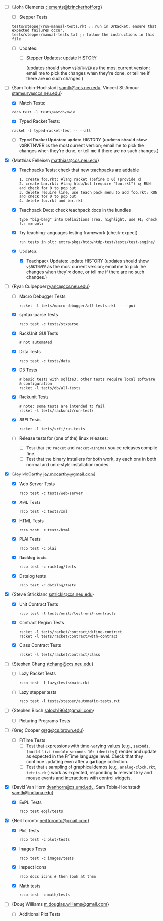 * [ ] {John Clements <clements@brinckerhoff.org>}
  - [ ] Stepper Tests
  ```
  tests/stepper/run-manual-tests.rkt ;; run in DrRacket, ensure that expected failures occur.
  tests/stepper/manual-tests.txt ;; follow the instructions in this file
  ```

  - [ ] Updates:
    + [ ] Stepper Updates: update HISTORY

      (updates should show `v$RKTNVER` as the most current version; email
      me to pick the changes when they're done, or tell me if there
      are no such changes.)

* [ ] {Sam Tobin-Hochstadt <samth@ccs.neu.edu>, Vincent St-Amour <stamourv@ccs.neu.edu>}
  - [x] Match Tests:
  ```
  raco test -l tests/match/main
  ```
  
  - [x] Typed Racket Tests:
  ```
  racket -l typed-racket-test -- --all
  ```
  
  - [ ] Typed Racket Updates: update HISTORY
      (updates should show v$RKTNVER as the most current version; email me
      to pick the changes when they're done, or tell me if there are no such
      changes.)

* [x] {Matthias Felleisen <matthias@ccs.neu.edu>}
  - [x] Teachpacks Tests: check that new teachpacks are addable
      ```
      1. create foo.rkt: #lang racket (define x 0) (provide x)
      2. create bar.rkt: #lang htdp/bsl (require "foo.rkt") x; RUN and check for 0 to pop out
      3. delete require line, use teach pack menu to add foo.rkt; RUN and check for 0 to pop out
      4. delete foo.rkt and bar.rkt
      ```

  - [x] Teachpack Docs: check teachpack docs in the bundles
      ```
      type "big-bang" into Definitions area, highlight, use F1; check for manuals 
      ```

  - [x] Try teaching-languages testing framework (check-expect)
      ```
      run tests in plt: extra-pkgs/htdp/htdp-test/tests/test-engine/
      ```

  - [x] Updates:
    + [x] Teachpack Updates: update HISTORY
      (updates should show `v$RKTNVER` as the most current version; email me
      to pick the changes when they're done, or tell me if there are no such
      changes.)

* [ ] {Ryan Culpepper <ryanc@ccs.neu.edu>}
  - [ ] Macro Debugger Tests
    ```
    racket -l tests/macro-debugger/all-tests.rkt -- --gui
    ```

  - [x] syntax-parse Tests
    ```
    raco test -c tests/stxparse
    ```

  - [x] RackUnit GUI Tests
    ```
    # not automated
    ```

  - [x] Data Tests
    ```
    raco test -c tests/data
    ```

  - [x] DB Tests
    ```
    # basic tests with sqlite3; other tests require local software & configuration
    racket -l tests/db/all-tests
    ```

  - [x] Rackunit Tests
    ```
    # note: some tests are intended to fail
    racket -l tests/rackunit/run-tests
    ```

  - [x] SRFI Tests
    ```
    racket -l tests/srfi/run-tests
    ```

  - [ ] Release tests for (one of the) linux releases:
    + [ ] Test that the `racket` and `racket-minimal` source releases
        compile fine.
    + [ ] Test that the binary installers for both work, try each one in
        both normal and unix-style installation modes.

* [x] {Jay McCarthy <jay.mccarthy@gmail.com>}
  - [x] Web Server Tests
    ```
    raco test -c tests/web-server
    ```

  - [x] XML Tests
    ```
    raco test -c tests/xml
    ```

  - [x] HTML Tests
    ```
    raco test -c tests/html
    ```

  - [x] PLAI Tests
    ```
    raco test -c plai
    ```

  - [x] Racklog tests
    ```
    raco test -c racklog/tests
    ```

  - [x] Datalog tests
    ```
    raco test -c datalog/tests
    ```

* [x] {Stevie Strickland <sstrickl@ccs.neu.edu>}
  - [x] Unit Contract Tests
    ```
    raco test -l tests/units/test-unit-contracts
    ```

  - [x] Contract Region Tests
    ```
    racket -l tests/racket/contract/define-contract
    racket -l tests/racket/contract/with-contract
    ```

  - [x] Class Contract Tests
    ```
    racket -l tests/racket/contract/class
    ```

* [ ] {Stephen Chang <stchang@ccs.neu.edu>}
  - [ ] Lazy Racket Tests
    
    ```
    raco test -l lazy/tests/main.rkt
    ```
  - [ ] Lazy stepper tests

    ```
    raco test -l tests/stepper/automatic-tests.rkt
    ```

* [ ] {Stephen Bloch <sbloch1964@gmail.com>}
  - [ ] Picturing Programs Tests

* [ ] {Greg Cooper <greg@cs.brown.edu>}
  - [ ] FrTime Tests
    + [ ] Test that expressions with time-varying values (e.g., `seconds`,
        `(build-list (modulo seconds 10) identity)`) render and update as
        expected in the FrTime language level. Check that they continue
        updating even after a garbage collection.
    + [ ] Test that a sampling of graphical demos (e.g., `analog-clock.rkt`,
        `tetris.rkt`) work as expected, responding to relevant key and mouse
        events and interactions with control widgets.

* [x] {David Van Horn <dvanhorn@cs.umd.edu>, Sam Tobin-Hochstadt <samth@indiana.edu>}
  - [x] EoPL Tests
    ```
    raco test eopl/tests
    ```

* [x] {Neil Toronto <neil.toronto@gmail.com>}
  - [x] Plot Tests
    ```
    raco test -c plot/tests
    ```
  - [x] Images Tests
    ```
    raco test -c images/tests
    ```
  - [x] Inspect icons
    ```
    raco docs icons # then look at them
    ```
  - [x] Math tests
    ```
    raco test -c math/tests
    ```

* [ ] {Doug Williams <m.douglas.williams@gmail.com>}
  - [ ] Additional Plot Tests

